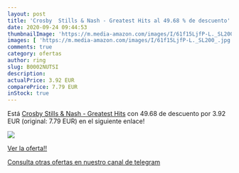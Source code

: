 ```yaml
---
layout: post
title: 'Crosby  Stills & Nash - Greatest Hits al 49.68 % de descuento'
date: 2020-09-24 09:44:53
thumbnailImage: 'https://m.media-amazon.com/images/I/61f15LjfP-L._SL200_.jpg'
images: [ 'https://m.media-amazon.com/images/I/61f15LjfP-L._SL200_.jpg' ]
comments: true
category: ofertas
author: ring
slug: B0002NUTSI
description:
actualPrice: 3.92 EUR
comparePrice: 7.79 EUR
inStock: true
---
```


Está [Crosby  Stills & Nash - Greatest Hits](https://www.amazon.com/dp/B0002NUTSI/?tag=redken08-20) con 49.68 de descuento por 3.92 EUR (original: 7.79 EUR) en el siguiente enlace!

[![](https://m.media-amazon.com/images/I/61f15LjfP-L._SL200_.jpg)](https://www.amazon.com/dp/B0002NUTSI/?tag=redken08-20)

[Ver la oferta!!](https://www.amazon.com/dp/B0002NUTSI/?tag=redken08-20)

[Consulta otras ofertas en nuestro canal de telegram](https://t.me/s/ofertas25)
